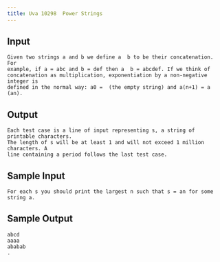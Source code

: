 ```yaml
---
title: Uva 10298  Power Strings
---
```



## Input

```text
Given two strings a and b we define a  b to be their concatenation. For
example, if a = abc and b = def then a  b = abcdef. If we think of
concatenation as multiplication, exponentiation by a non-negative integer is
defined in the normal way: a0 =  (the empty string) and a(n+1) = a  (an).
```

## Output

```text
Each test case is a line of input representing s, a string of printable characters.
The length of s will be at least 1 and will not exceed 1 million characters. A
line containing a period follows the last test case.

```

## Sample Input

```text
For each s you should print the largest n such that s = an for some string a.

```

## Sample Output

```text
abcd
aaaa
ababab
.

```
